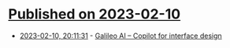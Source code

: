 # [Published on 2023-02-10](index.md)

* [2023-02-10, 20:11:31](https://news.ycombinator.com/item?id=34745120) - [Galileo AI – Copilot for interface design](https://www.usegalileo.ai/)
